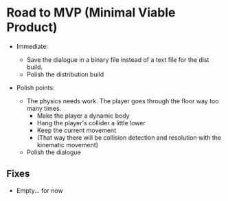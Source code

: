 # Road to MVP (Minimal Viable Product) 

- Immediate:
    - Save the dialogue in a binary file instead of a text file for the dist build.
    - Polish the distribution build

- Polish points: 
    - The physics needs work. The player goes through the floor way too many times. 
        - Make the player a dynamic body 
        - Hang the player's collider a little lower 
        - Keep the current movement
        - (That way there will be collision detection and resolution with the kinematic movement)
    - Polish the dialogue

## Fixes 

- Empty... for now
